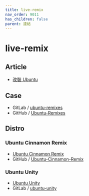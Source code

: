 ```yaml
---
title: live-remix
nav_order: 9011
has_children: false
parent: 連結
---
```



# live-remix


## Article

* [改裝 Ubuntu](http://amitmason.blogspot.com/2011/04/ubuntu.html)


## Case

* GitLab / [ubuntu-remixes](https://gitlab.com/ubuntu-unity/ubuntu-remixes)
* GitHub / [Ubuntu-Remixes](https://github.com/Ubuntu-Remixes)


## Distro


### Ubuntu Cinnamon Remix

* [Ubuntu Cinnamon Remix](https://ubuntucinnamon.org/)
* GitHub / [Ubuntu-Cinnamon-Remix](https://github.com/Ubuntu-Cinnamon-Remix)


### Ubuntu Unity

* [Ubuntu Unity](https://ubuntuunity.org/)
* GitLab / [ubuntu-unity](https://gitlab.com/ubuntu-unity)
